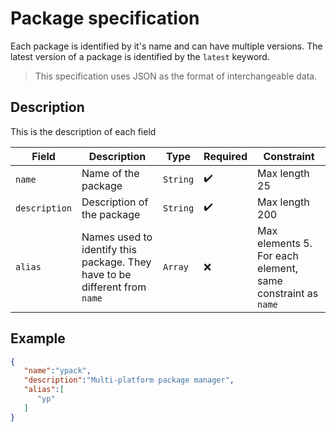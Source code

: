 # Package specification

Each package is identified by it's name and can have multiple versions. The latest version of a package is identified by the
`latest` keyword.

>This specification uses JSON as the format of interchangeable data.

## Description
This is the description of each field

| Field         	| Description                                                                	| Type     	| Required 	| Constraint                                                     	|
|---------------	|----------------------------------------------------------------------------	|----------	|----------	|----------------------------------------------------------------	|
| `name`        	| Name of the package                                                        	| `String` 	| ✔️        	| Max length 25                                                  	|
| `description` 	| Description of the package                                                 	| `String` 	| ✔️        	| Max length 200                                                 	|
| `alias`       	| Names used to identify this package. They have to be different from `name` 	| `Array`  	| ❌        	| Max elements 5. For each element, same constraint as `name` 	|

## Example

```json
{
   "name":"ypack",
   "description":"Multi-platform package manager",
   "alias":[
      "yp"
   ]
}
```
